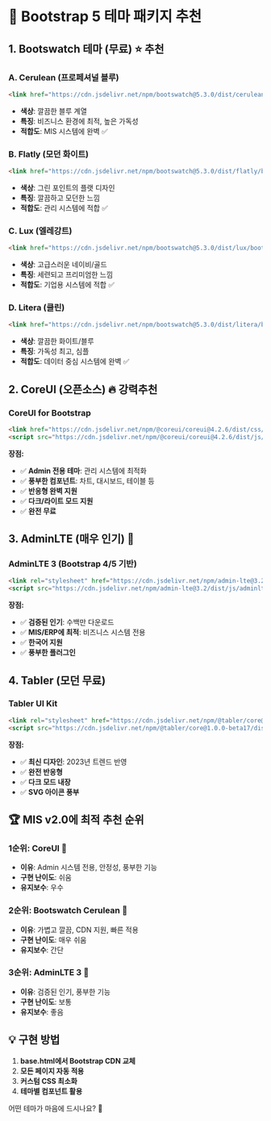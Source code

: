 # 🎁 Bootstrap 5 테마 패키지 추천

## **1. Bootswatch 테마 (무료) ⭐ 추천**

### **A. Cerulean (프로페셔널 블루)**
```html
<link href="https://cdn.jsdelivr.net/npm/bootswatch@5.3.0/dist/cerulean/bootstrap.min.css" rel="stylesheet">
```
- **색상**: 깔끔한 블루 계열
- **특징**: 비즈니스 환경에 최적, 높은 가독성
- **적합도**: MIS 시스템에 완벽 ✅

### **B. Flatly (모던 화이트)**
```html
<link href="https://cdn.jsdelivr.net/npm/bootswatch@5.3.0/dist/flatly/bootstrap.min.css" rel="stylesheet">
```
- **색상**: 그린 포인트의 플랫 디자인
- **특징**: 깔끔하고 모던한 느낌
- **적합도**: 관리 시스템에 적합 ✅

### **C. Lux (엘레강트)**
```html
<link href="https://cdn.jsdelivr.net/npm/bootswatch@5.3.0/dist/lux/bootstrap.min.css" rel="stylesheet">
```
- **색상**: 고급스러운 네이비/골드
- **특징**: 세련되고 프리미엄한 느낌
- **적합도**: 기업용 시스템에 적합 ✅

### **D. Litera (클린)**
```html
<link href="https://cdn.jsdelivr.net/npm/bootswatch@5.3.0/dist/litera/bootstrap.min.css" rel="stylesheet">
```
- **색상**: 깔끔한 화이트/블루
- **특징**: 가독성 최고, 심플
- **적합도**: 데이터 중심 시스템에 완벽 ✅

## **2. CoreUI (오픈소스) 🔥 강력추천**

### **CoreUI for Bootstrap**
```html
<link href="https://cdn.jsdelivr.net/npm/@coreui/coreui@4.2.6/dist/css/coreui.min.css" rel="stylesheet">
<script src="https://cdn.jsdelivr.net/npm/@coreui/coreui@4.2.6/dist/js/coreui.bundle.min.js"></script>
```

**장점:**
- ✅ **Admin 전용 테마**: 관리 시스템에 최적화
- ✅ **풍부한 컴포넌트**: 차트, 대시보드, 테이블 등
- ✅ **반응형 완벽 지원**
- ✅ **다크/라이트 모드 지원**
- ✅ **완전 무료**

## **3. AdminLTE (매우 인기) 🚀**

### **AdminLTE 3 (Bootstrap 4/5 기반)**
```html
<link rel="stylesheet" href="https://cdn.jsdelivr.net/npm/admin-lte@3.2/dist/css/adminlte.min.css">
<script src="https://cdn.jsdelivr.net/npm/admin-lte@3.2/dist/js/adminlte.min.js"></script>
```

**장점:**
- ✅ **검증된 인기**: 수백만 다운로드
- ✅ **MIS/ERP에 최적**: 비즈니스 시스템 전용
- ✅ **한국어 지원**
- ✅ **풍부한 플러그인**

## **4. Tabler (모던 무료)**

### **Tabler UI Kit**
```html
<link rel="stylesheet" href="https://cdn.jsdelivr.net/npm/@tabler/core@1.0.0-beta17/dist/css/tabler.min.css">
<script src="https://cdn.jsdelivr.net/npm/@tabler/core@1.0.0-beta17/dist/js/tabler.min.js"></script>
```

**장점:**
- ✅ **최신 디자인**: 2023년 트렌드 반영
- ✅ **완전 반응형**
- ✅ **다크 모드 내장**
- ✅ **SVG 아이콘 풍부**

## **🏆 MIS v2.0에 최적 추천 순위**

### **1순위: CoreUI** 🥇
- **이유**: Admin 시스템 전용, 안정성, 풍부한 기능
- **구현 난이도**: 쉬움
- **유지보수**: 우수

### **2순위: Bootswatch Cerulean** 🥈  
- **이유**: 가볍고 깔끔, CDN 지원, 빠른 적용
- **구현 난이도**: 매우 쉬움
- **유지보수**: 간단

### **3순위: AdminLTE 3** 🥉
- **이유**: 검증된 인기, 풍부한 기능
- **구현 난이도**: 보통
- **유지보수**: 좋음

## **💡 구현 방법**
1. **base.html에서 Bootstrap CDN 교체**
2. **모든 페이지 자동 적용**  
3. **커스텀 CSS 최소화**
4. **테마별 컴포넌트 활용**

어떤 테마가 마음에 드시나요? 🎯 